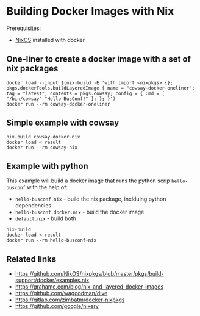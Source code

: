 # Building Docker Images with Nix

Prerequisites:
- [NixOS](https://nixos.org/) installed with docker

## One-liner to create a docker image with a set of nix packages
```
docker load --input $(nix-build -E 'with import <nixpkgs> {}; pkgs.dockerTools.buildLayeredImage { name = "cowsay-docker-oneliner"; tag = "latest"; contents = pkgs.cowsay; config = { Cmd = [ "/bin/cowsay" "Hello BusConf!" ]; }; }')
docker run --rm cowsay-docker-oneliner
```

## Simple example with cowsay
```
nix-build cowsay-docker.nix
docker load < result
docker run --rm cowsay-nix
```

## Example with python
This example will build a docker image that runs the python scrip `hello-busconf` with the help of:
- `hello-busconf.nix` - build the nix package, inclduing python dependencies
- `hello-busconf.docker.nix` - build the docker image
- `default.nix` - build both
```
nix-build
docker load < result
docker run --rm hello-busconf-nix
```

## Related links
- https://github.com/NixOS/nixpkgs/blob/master/pkgs/build-support/docker/examples.nix
- https://grahamc.com/blog/nix-and-layered-docker-images
- https://github.com/wagoodman/dive
- https://gitlab.com/zimbatm/docker-nixpkgs
- https://github.com/google/nixery